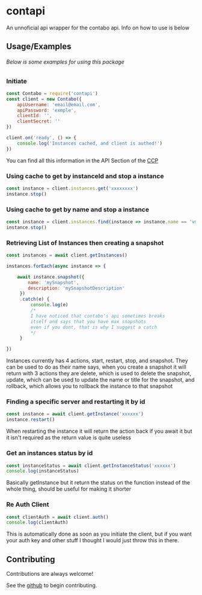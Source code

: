 
# contapi

An unnoficial api wrapper for the contabo api. Info on how to use is below

## Usage/Examples

###### Below is some examples for using this package

### Initiate
```javascript
const Contabo = require('contapi')
const client = new Contabo({
    apiUsername: 'email@email.com',
    apiPassword: 'exmple',
    clientId: '',
    clientSecret: ''
})

client.on('ready', () => {
    console.log('Instances cached, and client is authed!')
})
```

You can find all this information in the API Section of the [CCP](https://my.contabo.com/api/details)

### Using cache to get by instanceId and stop a instance
```javascript
const instance = client.instances.get('xxxxxxxx')
instance.stop()
```

### Using cache to get by name and stop a instance
```javascript
const instance = client.instances.find(instance => instance.name == 'vmiXXXXXXX')
instance.stop()
```

### Retrieving List of Instances then creating a snapshot
```javascript
const instances = await client.getInstances()

instances.forEach(async instance => {

    await instance.snapshot({
        name: 'mySnapshot',
        description: 'mySnapshotDescription'
     })
     .catch(e) {
         console.log(e)
         /*
         I have noticed that contabo's api sometimes breaks
         itself and says that you have max snapshots
         even if you dont, that is why I suggest a catch
         */
     }

})
```

Instances currently has 4 actions, start, restart, stop, and snapshot. They can be used to do as their name says, when you create a snapshot it will return with 3 actions they are delete, which is used to delete the snapshot, update, which can be used to update the name or title for the snapshot, and rollback, which allows you to rollback the instance to that snapshot

### Finding a specific server and restarting it by id
```javascript
const instance = await client.getInstance('xxxxxx')
instance.restart() 


```

When restarting the instance it will return the action back if you await it but it isn't required as the return value is quite useless

### Get an instances status by id
```javascript
const instanceStatus = await client.getInstanceStatus('xxxxxx')
console.log(instanceStatus)

```

Basically getInstance but it return the status on the function instead of the whole thing, should be useful for making it shorter

### Re Auth Client
```javascript
const clientAuth = await client.auth()
console.log(clientAuth)
```

This is automatically done as soon as you initiate the client, but if you want your auth key and other stuff I thought I would just throw this in there.
## Contributing

Contributions are always welcome!

See the [github](https://github.com/ArDevy/contabo) to begin contributing.

